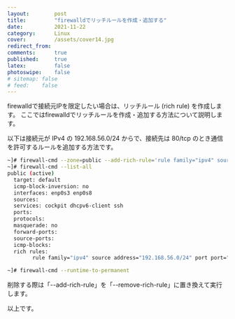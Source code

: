 ```yaml
---
layout:        post
title:         "firewalldでリッチルールを作成・追加する"
date:          2021-11-22
category:      Linux
cover:         /assets/cover14.jpg
redirect_from:
comments:      true
published:     true
latex:         false
photoswipe:    false
# sitemap: false
# feed:    false
---
```


firewalldで接続元IPを限定したい場合は、リッチルール (rich rule) を作成します。
ここではfirewalldでリッチルールを作成・追加する方法について説明します。

以下は接続元が IPv4 の 192.168.56.0/24 からで、接続先は 80/tcp のとき通信を許可するルールを追加する方法です。

```bash
~]# firewall-cmd --zone=public --add-rich-rule='rule family="ipv4" source address="192.168.56.0/24" port protocol="tcp" port="80" accept'
~]# firewall-cmd --list-all
public (active)
  target: default
  icmp-block-inversion: no
  interfaces: enp0s3 enp0s8
  sources:
  services: cockpit dhcpv6-client ssh
  ports:
  protocols:
  masquerade: no
  forward-ports:
  source-ports:
  icmp-blocks:
  rich rules:
        rule family="ipv4" source address="192.168.56.0/24" port port="80" protocol="tcp" accept

~]# firewall-cmd --runtime-to-permanent
```

削除する際は「--add-rich-rule」を「--remove-rich-rule」に置き換えて実行します。

以上です。
